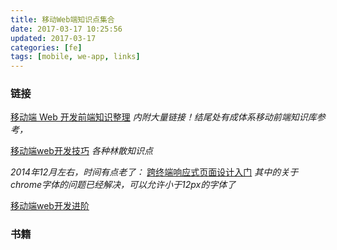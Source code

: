 ```yaml
---
title: 移动Web端知识点集合
date: 2017-03-17 10:25:56
updated: 2017-03-17
categories: [fe]
tags: [mobile, we-app, links]
---
```


### 链接

[移动端 Web 开发前端知识整理](http://www.restran.net/2015/05/14/mobile-web-front-end-collections/) *内附大量链接！结尾处有成体系移动前端知识库参考，*


[移动端web开发技巧](http://liujinkai.com/2015/06/06/mobile-web-skill/) *各种林散知识点*


*2014年12月左右，时间有点老了：*
[跨终端响应式页面设计入门](http://www.cnblogs.com/vajoy/p/3903591.html) *其中的关于chrome字体的问题已经解决，可以允许小于12px的字体了*

[移动端web开发进阶](http://www.cnblogs.com/vajoy/p/4119142.html)

### 书籍
